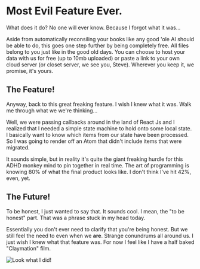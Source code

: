 # Most Evil Feature Ever.

What does it do? No one will ever know. Because I forgot what it was...

Aside from automatically reconsiling your books like any good 'ole AI should be able to do, this goes one step further by being completely free. All files belong to you just like in the good old days. You can choose to host your data with us for free (up to 10mb uploaded) or paste a link to your own cloud server (or closet server, we see you, Steve). Wherever you keep it, we promise, it's yours.

## The Feature!

Anyway, back to this great freaking feature. I wish I knew what it was. Walk me through what we we're thinking...

Well, we were passing callbacks around in the land of React Js and I realized that I needed a simple state machine to hold onto some local state. I basically want to know which items from our state have been processed. So I was going to render off an Atom that didn't include items that were migrated.

It sounds simple, but in reality it's quite the giant freaking hurdle for this ADHD monkey mind to pin together in real time. The art of programming is knowing 80% of what the final product looks like. I don't think I've hit 42%, even, yet.

## The Future!

To be honest, I just wanted to say that. It sounds cool. I mean, the "to be honest" part. That was a phrase stuck in my head today.

Essentially you don't ever need to clarify that you're being honest. But we still feel the need to even when we **are**. Strange conundrums all around us. I just wish I knew what that feature was. For now I feel like I have a half baked "Claymation" film.

![Look what I did!](https://c.tenor.com/ukZQdgFGESUAAAAC/tenor.gif)
